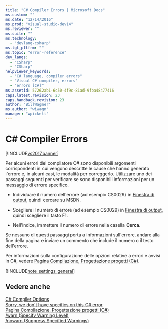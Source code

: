 ```yaml
---
title: "C# Compiler Errors | Microsoft Docs"
ms.custom: ""
ms.date: "12/14/2016"
ms.prod: "visual-studio-dev14"
ms.reviewer: ""
ms.suite: ""
ms.technology: 
  - "devlang-csharp"
ms.tgt_pltfrm: ""
ms.topic: "error-reference"
dev_langs: 
  - "CSharp"
  - "CSharp"
helpviewer_keywords: 
  - "C# language, compiler errors"
  - "Visual C# compiler, errors"
  - "errors [C#]"
ms.assetid: 57262ab1-6c50-4f9c-81ad-9fba48477416
caps.latest.revision: 23
caps.handback.revision: 23
author: "BillWagner"
ms.author: "wiwagn"
manager: "wpickett"
---
```

# C# Compiler Errors
[!INCLUDE[vs2017banner](../../../csharp/includes/vs2017banner.md)]

Per alcuni errori del compilatore C\# sono disponibili argomenti corrispondenti in cui vengono descritte le cause che hanno generato l'errore e, in alcuni casi, le modalità per correggerlo.  Utilizzare uno dei passaggi seguenti per verificare se sono disponibili informazioni per un messaggio di errore specifico.  
  
-   Individuare il numero dell'errore \(ad esempio CS0029\) in [Finestra di output](/visual-studio/ide/reference/output-window), quindi cercare su MSDN.  
  
-   Scegliere il numero di errore \(ad esempio CS0029\) in [Finestra di output](/visual-studio/ide/reference/output-window), quindi scegliere il tasto F1.  
  
-   Nell'indice, immettere il numero di errore nella casella **Cerca**.  
  
 Se nessuno di questi passaggi porta a informazioni sull'errore, andare alla fine della pagina e inviare un commento che include il numero o il testo dell'errore.  
  
 Per informazioni sulla configurazione delle opzioni relative a errori e avvisi in C\#, vedere [Pagina Compilazione, Progettazione progetti \(C\#\)](/visual-studio/ide/reference/build-page-project-designer-csharp).  
  
 [!INCLUDE[note_settings_general](../../../csharp/language-reference/compiler-messages/includes/note_settings_general_md.md)]  
  
## Vedere anche  
 [C\# Compiler Options](../../../csharp/language-reference/compiler-options/index.md)   
 [Sorry, we don't have specifics on this C\# error](../../../csharp/misc/sorry-we-don-t-have-specifics-on-this-csharp-error.md)   
 [Pagina Compilazione, Progettazione progetti \(C\#\)](/visual-studio/ide/reference/build-page-project-designer-csharp)   
 [\/warn \(Specify Warning Level\)](../../../csharp/language-reference/compiler-options/warn-compiler-option.md)   
 [\/nowarn \(Suppress Specified Warnings\)](../../../csharp/language-reference/compiler-options/nowarn-compiler-option.md)